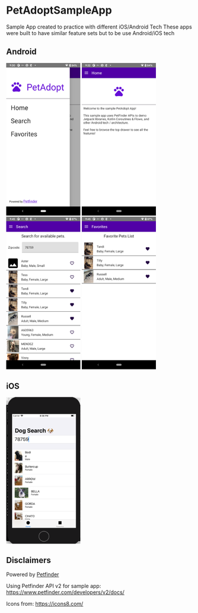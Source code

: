 # PetAdoptSampleApp
Sample App created to practice with different iOS/Android Tech
These apps were built to have similar feature sets but to be use Android/iOS tech

## Android

<img src="./android/Screenshots/drawer.png" width="200"/> <img src="./android/Screenshots/home.png" width="200"/> <img src="./android/Screenshots/search_favorite.png" width="200"/> <img src="./android/Screenshots/favorites.png" width="200"/>

## iOS

<img src="./ios/Screenshots/search.png" width="200"/>

## Disclaimers

Powered by [Petfinder](www.petfinder.com)

Using Petfinder API v2 for sample app:
https://www.petfinder.com/developers/v2/docs/

Icons from: https://icons8.com/
